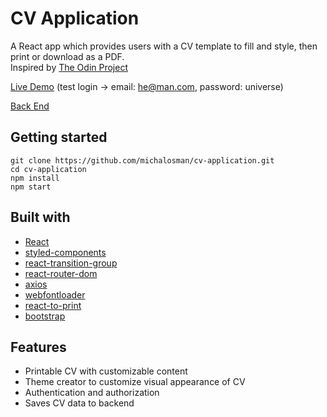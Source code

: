 # CV Application

A React app which provides users with a CV template to fill and style, then print or download as a PDF.   
Inspired by [The Odin Project](https://www.theodinproject.com/paths/full-stack-javascript/courses/javascript/lessons/cv-application) 

[Live Demo](https://jfaldridge.dev/cvcreator/index.html) (test login -> email: he@man.com, password: universe)

[Back End](https://github.com/JFAldridge/cvcreator_backend)

## Getting started

```
git clone https://github.com/michalosman/cv-application.git
cd cv-application
npm install
npm start
```

## Built with

- [React](https://reactjs.org/)
- [styled-components](https://www.npmjs.com/package/styled-components)
- [react-transition-group](https://www.npmjs.com/package/react-transition-group)
- [react-router-dom](https://www.npmjs.com/package/react-router-dom)
- [axios](https://www.npmjs.com/package/axios)
- [webfontloader](https://www.npmjs.com/package/webfontloader)
- [react-to-print](https://www.npmjs.com/package/react-to-print)
- [bootstrap](https://www.npmjs.com/package/bootstrap)

## Features

- Printable CV with customizable content
- Theme creator to customize visual appearance of CV
- Authentication and authorization
- Saves CV data to backend